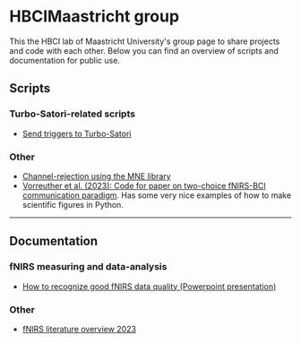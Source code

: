 # HBCIMaastricht group

This the HBCI lab of Maastricht University's group page to share projects and code with each other. Below you can find an overview of scripts and documentation for public use. 

## Scripts

### Turbo-Satori-related scripts
- [Send triggers to Turbo-Satori](https://github.com/HBCIMaastricht/SendTriggersToTSI)

### Other
- [Channel-rejection using the MNE library](https://github.com/HBCIMaastricht/fNIRS_channel_rejection)
- [Vorreuther et al. (2023): Code for paper on two-choice fNIRS-BCI communication paradigm](https://github.com/HBCIMaastricht/2seconds2choiceFNIRSBCI). Has some very nice examples of how to make scientific figures in Python.

---

## Documentation

### fNIRS measuring and data-analysis
- [How to recognize good fNIRS data quality (Powerpoint presentation)](https://github.com/HBCIMaastricht/Documentation/blob/main/How_to_recognize_good_fNIRS_data_quality_26-06-23.pptx)

### Other
- [fNIRS literature overview 2023](https://github.com/HBCIMaastricht/Documentation/blob/main/fNIRS%20literature%20yearly%20overview_2023.pdf)
